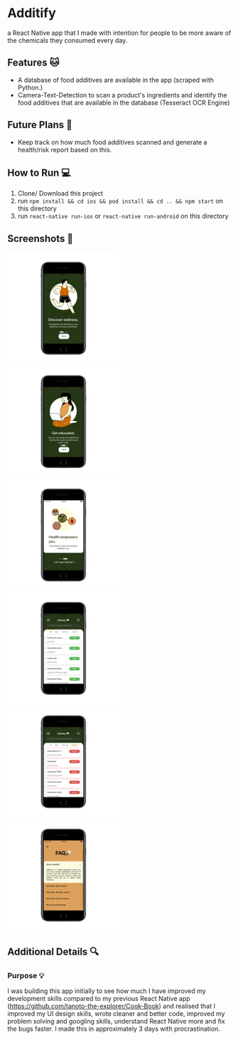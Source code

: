 # Additify
a React Native app that I made with intention for people to be more aware of the chemicals they consumed every day.
## Features 🐱
- A database of food additives are available in the app (scraped with Python.)
- Camera-Text-Detection to scan a product's ingredients and identify the food additives that are available in the database (Tesseract OCR Engine)
## Future Plans 📝
- Keep track on how much food additives scanned and generate a health/risk report based on this.
## How to Run 💻
1. Clone/ Download this project
2. run `npm install && cd ios && pod install && cd .. && npm start` on this directory
3. run `react-native run-ios` or `react-native run-android` on this directory
## Screenshots 📱
<img src="/app-screenshots/iPhone8-mockup-result/Intro-1.png" alt="Intro Screen 1" title="Intro Screen 1" width="50%" height="50%" />
<img src="/app-screenshots/iPhone8-mockup-result/Intro-2.png" alt="Intro Screen 2" title="Intro Screen 2" width="50%" height="50%" />
<img src="/app-screenshots/iPhone8-mockup-result/Intro-3.png" alt="Intro Screen 3" title="Intro Screen 3" width="50%" height="50%" />
<img src="/app-screenshots/iPhone8-mockup-result/Main-1.png" alt="Main Screen 1" title="Main Screen 1" width="50%" height="50%" />
<img src="/app-screenshots/iPhone8-mockup-result/Main-2.png" alt="Main Screen 2" title="Main Screen 2" width="50%" height="50%" />
<img src="/app-screenshots/iPhone8-mockup-result/FAQ.png" alt="FAQ" title="FAQ" width="50%" height="50%" />

## Additional Details 🔍
### Purpose 💡
I was building this app initially to see how much I have improved my development skills compared to my previous React Native app (https://github.com/tanoto-the-explorer/Cook-Book) and realised that I improved my UI design skills, wrote cleaner and better code, improved my problem solving and googling skills, understand React Native more and fix the bugs faster. I made this in approximately 3 days with procrastination.
